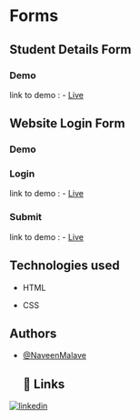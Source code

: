 # Forms
## Student Details Form
### Demo
 link to demo : - [Live](https://naveenmalave.github.io/Forms/Student%20Detail%20Form/forms1.html)
## Website Login Form
### Demo
### Login
 link to demo : - [Live](https://naveenmalave.github.io/Forms/website%20Login/index.html)
 ### Submit
 link to demo : - [Live](https://naveenmalave.github.io/Forms/website%20Login/insert.html)
 ## Technologies used

- HTML

- CSS
  
 ## Authors

- [@NaveenMalave](https://github.com/NaveenMalave)
  ## 🔗 Links

[![linkedin](https://img.shields.io/badge/linkedin-0A66C2?style=for-the-badge&logo=linkedin&logoColor=white)](https://www.linkedin.com/in/navanishwara-rao-malave-4ab6ba247)
